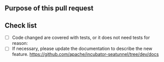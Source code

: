<!--

Thank you for contributing to SeaTunnel! Please make sure that your code changes
are covered with tests. And in case of new features or big changes
remember to adjust the documentation.

Feel free to ping committers for the review!

## Contribution Checklist

  - Make sure that the pull request corresponds to a [GITHUB issue](https://github.com/apache/incubator-seatunnel/issues).

  - Name the pull request in the form "[SeaTunnel #XXXX] [component] Title of the pull request", where *SeaTunnel #XXXX* should be replaced by the actual issue number.

  - Minor fixes should be named following this pattern: `[hotfix] [docs] Fix typo in README.md doc`.

-->

## Purpose of this pull request

<!-- Describe the purpose of this pull request. For example: This pull request adds checkstyle plugin.-->

## Check list

* [ ] Code changed are covered with tests, or it does not need tests for reason:
* [ ] If necessary, please update the documentation to describe the new feature. https://github.com/apache/incubator-seatunnel/tree/dev/docs
